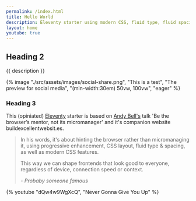 ```yaml
---
permalink: /index.html
title: Hello World
description: Eleventy starter using modern CSS, fluid type, fluid spacing, flexible layout and progressive enhancement.
layout: home
youtube: true
---
```


## Heading 2

{{ description }}

{% image "./src/assets/images/social-share.png", "This is a test", "The preview for social media", "(min-width:30em)  50vw, 100vw", "eager" %}

### Heading 3

This (opiniated) [Eleventy](https://www.11ty.dev/) starter is based on [Andy Bell's](https://mastodon.social/@andy@bell.bz) talk 'Be the browser’s mentor, not its micromanager' and it's companion website buildexcellentwebsit.es.

> In his words, it's about hinting the browser rather than micromanaging it, using progressive enhancement, CSS layout, fluid type & spacing, as well as modern CSS features.
>
> This way we can shape frontends that look good to everyone, regardless of device, connection speed or context.
>
> <cite>- Probaby someone famous</cite>

{% youtube "dQw4w9WgXcQ", "Never Gonna Give You Up" %}
